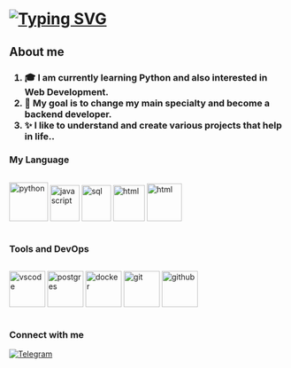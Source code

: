 
<h1><a href="https://git.io/typing-svg"><img src="https://readme-typing-svg.demolab.com?font=Fira+Code&duration=6500&pause=3000&color=0AF2F7&vCenter=true&width=435&lines=Hi+there%2C+I'm+Timofey+Sobolev" alt="Typing SVG" /></a> </h1>

<h2> About me </h2>
 <h3><ol>
    <li>🎓 I am currently learning Python and also interested in Web Development.</li>
    <li>🎯 My goal is to change my main specialty and become a backend developer.</li>
    <li>✨ I like to understand and create various projects that help in life..</li>
</ol></h3>

  <h3> My Language</h3>
    <p style="display: inline-block">
      <img src=https://user-images.githubusercontent.com/116799139/217260685-6ab65e67-bfcd-4615-afef-b2a47a94dee8.png alt="python" width="70" height="70"/>
      <img src=https://user-images.githubusercontent.com/116799139/217260957-4ba27856-89ff-4465-8c21-580c2063f1b5.png alt="javascript" width="53" height="65"/>
      <img src=https://user-images.githubusercontent.com/116799139/217261474-c8c6d3b5-ef8b-414c-876e-c1b30c78ebb1.png alt="sql" width="53" height="65"/>
      <img src=https://user-images.githubusercontent.com/116799139/217261908-3563702e-08cc-4ff7-bca0-3a77630b1d63.png alt="html" width="57" height="65"/>
      <img src=https://user-images.githubusercontent.com/116799139/217262368-47b19dcd-a026-44dd-b586-b54e93fa8d3c.png alt="html" width="63" height="68"/>
    </p>
   <h3> Tools and DevOps</h3>
    <p style="display: inline-block">
      <img src=https://user-images.githubusercontent.com/116799139/217263293-70ec4fb4-ddd3-4225-a1c7-83a03bec2927.png alt="vscode" width="65" height="65"/>
      <img src=https://user-images.githubusercontent.com/116799139/217263507-a2d5a37c-e3ca-487b-a36d-fb59795890bc.png alt="postgres" width="65" height="65"/>
      <img src=https://user-images.githubusercontent.com/116799139/217263592-e8fcd48e-ac1d-4836-bb89-22c88c955d35.png alt="docker" width="65" height="65"/>
      <img src=https://user-images.githubusercontent.com/116799139/217264018-d7e0aac1-5c18-4453-9d25-bb712ddf943d.png alt="git" width="65" height="65"/>
      <img src=https://user-images.githubusercontent.com/116799139/217264297-3dd7cb2f-bfc2-460d-ad2b-be373e4200ec.png alt="github" width="65" height="65"/>
    </p>

<h3>Connect with me </h3>
<a href="http://t.me/sobolev_t" rel="nofollow"><img src="https://camo.githubusercontent.com/f33fc1072c02b69dc328e768706c3221f9f4405c45eb12817b3df5524564d858/68747470733a2f2f696d672e736869656c64732e696f2f62616467652f54656c656772616d2d626c75653f7374796c653d666c61742d737175617265266c6f676f3d54656c656772616d" alt="Telegram" data-canonical-src="https://img.shields.io/badge/Telegram-blue?style=flat-square&amp;logo=Telegram" style="max-width: 100%;"></a>

<!--
<h3>My codewars stats 👇

[![codewars](https://www.codewars.com/users/TimofeySob/badges/large)](https://www.codewars.com/users/TimofeySob)</h3>



**SobolevTim/SobolevTim** is a ✨ _special_ ✨ repository because its `README.md` (this file) appears on your GitHub profile.

Here are some ideas to get you started:

- 🔭 I’m currently working on ...
- 🌱 I’m currently learning ...
- 👯 I’m looking to collaborate on ...
- 🤔 I’m looking for help with ...
- 💬 Ask me about ...
- 📫 How to reach me: ...
- 😄 Pronouns: ...
- ⚡ Fun fact: ...
-->
